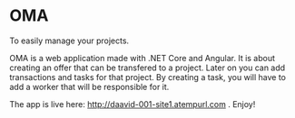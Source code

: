 # OMA
To easily manage your projects.

OMA is a web application made with .NET Core and Angular. It is about creating an offer that can be transfered to a project. 
Later on you can add transactions and tasks for that project. By creating a task, you will have to add a worker that will be responsible
for it. 

The app is live here: http://daavid-001-site1.atempurl.com . 
Enjoy!
